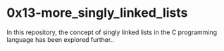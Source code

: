 # 0x13-more_singly_linked_lists
In this repository, the concept of singly linked lists in the C programming language has been explored further..

